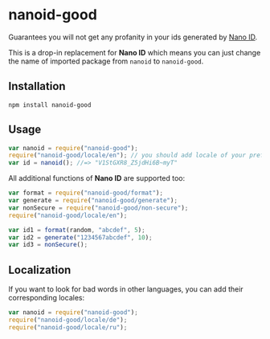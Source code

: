 # nanoid-good

Guarantees you will not get any profanity in your ids generated by [Nano ID](https://github.com/ai/nanoid).

This is a drop-in replacement for **Nano ID** which means you can just change the name of imported package from `nanoid` to `nanoid-good`.

## Installation

```shell
npm install nanoid-good
```

## Usage

```js
var nanoid = require("nanoid-good");
require("nanoid-good/locale/en"); // you should add locale of your preferred language
var id = nanoid(); //=> "V1StGXR8_Z5jdHi6B~myT"
```

All additional functions of **Nano ID** are supported too:

```js
var format = require("nanoid-good/format");
var generate = require("nanoid-good/generate");
var nonSecure = require("nanoid-good/non-secure");
require("nanoid-good/locale/en");

var id1 = format(random, "abcdef", 5);
var id2 = generate("1234567abcdef", 10);
var id3 = nonSecure();
```

## Localization

If you want to look for bad words in other languages, you can add their corresponding locales:

```js
var nanoid = require("nanoid-good");
require("nanoid-good/locale/de");
require("nanoid-good/locale/ru");
```
